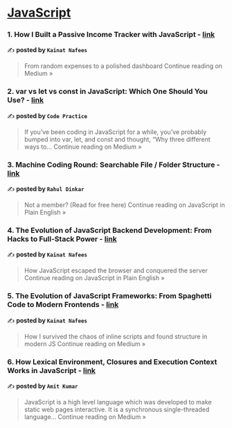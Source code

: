 
<h1><a href=https://medium.com/tag/javascript-development/recommended target="_blank" rel="noopener noreferrer">JavaScript</a></h1>
<h3>1. How I Built a Passive Income Tracker with JavaScript - <a href="https://medium.com/@kainatnafees/how-i-built-a-passive-income-tracker-with-javascript-836fb2b4b249?source=rss------javascript_development-5" target="_blank" rel="noopener noreferrer">link</a></h3>

✍️ **posted by `Kainat Nafees`**

<blockquote>From random expenses to a polished dashboard
Continue reading on Medium »</blockquote>

<h3>2. var vs let vs const in JavaScript: Which One Should You Use? - <a href="https://medium.com/@codepractice2219/var-vs-let-vs-const-in-javascript-which-one-should-you-use-986b463c80c8?source=rss------javascript_development-5" target="_blank" rel="noopener noreferrer">link</a></h3>

✍️ **posted by `Code Practice`**

<blockquote>If you’ve been coding in JavaScript for a while, you’ve probably bumped into var, let, and const and thought, “Why three different ways to…
Continue reading on Medium »</blockquote>

<h3>3. Machine Coding Round: Searchable File / Folder Structure - <a href="https://javascript.plainenglish.io/machine-coding-round-searchable-file-folder-structure-b0ba0a999c0e?source=rss------javascript_development-5" target="_blank" rel="noopener noreferrer">link</a></h3>

✍️ **posted by `Rahul Dinkar`**

<blockquote>Not a member? (Read for free here)
Continue reading on JavaScript in Plain English »</blockquote>

<h3>4. The Evolution of JavaScript Backend Development: From Hacks to Full-Stack Power - <a href="https://javascript.plainenglish.io/the-evolution-of-javascript-backend-development-from-hacks-to-full-stack-power-cc173f850360?source=rss------javascript_development-5" target="_blank" rel="noopener noreferrer">link</a></h3>

✍️ **posted by `Kainat Nafees`**

<blockquote>How JavaScript escaped the browser and conquered the server
Continue reading on JavaScript in Plain English »</blockquote>

<h3>5. The Evolution of JavaScript Frameworks: From Spaghetti Code to Modern Frontends - <a href="https://medium.com/@kainatnafees/the-evolution-of-javascript-frameworks-from-spaghetti-code-to-modern-frontends-c3094bb43d59?source=rss------javascript_development-5" target="_blank" rel="noopener noreferrer">link</a></h3>

✍️ **posted by `Kainat Nafees`**

<blockquote>How I survived the chaos of inline scripts and found structure in modern JS
Continue reading on Medium »</blockquote>

<h3>6. How Lexical Environment, Closures and Execution Context Works in JavaScript - <a href="https://medium.com/@amitwebdev2020/how-lexical-environment-closures-and-execution-context-works-in-javascript-fe32e08f86be?source=rss------javascript_development-5" target="_blank" rel="noopener noreferrer">link</a></h3>

✍️ **posted by `Amit Kumar`**

<blockquote>JavaScript is a high level language which was developed to make static web pages interactive. It is a synchronous single-threaded language…
Continue reading on Medium »</blockquote>

